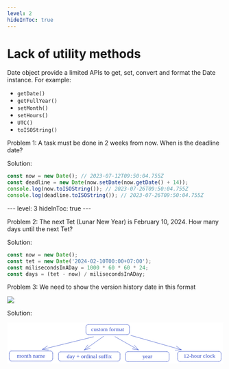 ```yaml
---
level: 2
hideInToc: true
---
```


# Lack of utility methods

Date object provide a limited APIs to get, set, convert and format the Date instance. For example:
- `getDate()`
- `getFullYear()`
- `setMonth()`
- `setHours()`
- `UTC()`
- `toISOString()`

<v-click>

Problem 1: A task must be done in 2 weeks from now. When is the deadline date?
</v-click>

<v-click>

Solution:
```js
const now = new Date(); // 2023-07-12T09:50:04.755Z
const deadline = new Date(now.setDate(now.getDate() + 14));
console.log(now.toISOString()); // 2023-07-26T09:50:04.755Z
console.log(deadline.toISOString()); // 2023-07-26T09:50:04.755Z
```
</v-click>
---
level: 3
hideInToc: true
---

Problem 2: The next Tet (Lunar New Year) is February 10, 2024. How many days until the next Tet?
<v-click>

Solution:
```js
const now = new Date();
const tet = new Date('2024-02-10T00:00+07:00');
const milisecondsInADay = 1000 * 60 * 60 * 24;
const days = (tet - now) / milisecondsInADay;
```

</v-click>

<v-click>

Problem 3: We need to show the version history date in this format
<div class="flex justify-center">
  <img src="/dbdiagram-version-history.png" class="h-20"/>
</div>
</v-click>

<v-click>

Solution:
<div class="flex justify-center">
  <svg version="1.1" xmlns="http://www.w3.org/2000/svg" viewBox="0 0 1062.9218532894329 201.77984777865277" width="531.4609266447164" height="100.88992388932638">
  <!-- svg-source:excalidraw -->
  
  <defs>
    <style class="style-fonts">
      @font-face {
        font-family: "Virgil";
        src: url("https://excalidraw.com/Virgil.woff2");
      }
      @font-face {
        font-family: "Cascadia";
        src: url("https://excalidraw.com/Cascadia.woff2");
      }
    </style>
    
  </defs>
  <rect x="0" y="0" width="1062.9218532894329" height="201.77984777865277" fill="#ffffff"></rect><g stroke-linecap="round" transform="translate(387.65474191497015 10) rotate(0 107 24.5)"><path d="M12.25 0 M12.25 0 C64.3 0, 116.35 0, 201.75 0 M12.25 0 C82.99 0, 153.73 0, 201.75 0 M201.75 0 C209.92 0, 214 4.08, 214 12.25 M201.75 0 C209.92 0, 214 4.08, 214 12.25 M214 12.25 C214 20.91, 214 29.56, 214 36.75 M214 12.25 C214 17.55, 214 22.86, 214 36.75 M214 36.75 C214 44.92, 209.92 49, 201.75 49 M214 36.75 C214 44.92, 209.92 49, 201.75 49 M201.75 49 C129.5 49, 57.26 49, 12.25 49 M201.75 49 C155.91 49, 110.07 49, 12.25 49 M12.25 49 C4.08 49, 0 44.92, 0 36.75 M12.25 49 C4.08 49, 0 44.92, 0 36.75 M0 36.75 C0 31.57, 0 26.38, 0 12.25 M0 36.75 C0 30.73, 0 24.72, 0 12.25 M0 12.25 C0 4.08, 4.08 0, 12.25 0 M0 12.25 C0 4.08, 4.08 0, 12.25 0" stroke="#364fc7" stroke-width="1" fill="none"></path></g><g transform="translate(393.854777010185 17) rotate(0 100.79996490478516 17.5)"><text x="100.79996490478516" y="0" font-family="Virgil, Segoe UI Emoji" font-size="28px" fill="#364fc7" text-anchor="middle" style="white-space: pre;" direction="ltr" dominant-baseline="text-before-edge">custom format</text></g><g stroke-linecap="round" transform="translate(10 139.61471317370524) rotate(0 107 24.5)"><path d="M12.25 0 M12.25 0 C85.1 0, 157.96 0, 201.75 0 M12.25 0 C59.39 0, 106.53 0, 201.75 0 M201.75 0 C209.92 0, 214 4.08, 214 12.25 M201.75 0 C209.92 0, 214 4.08, 214 12.25 M214 12.25 C214 21.57, 214 30.88, 214 36.75 M214 12.25 C214 19.05, 214 25.85, 214 36.75 M214 36.75 C214 44.92, 209.92 49, 201.75 49 M214 36.75 C214 44.92, 209.92 49, 201.75 49 M201.75 49 C160.34 49, 118.92 49, 12.25 49 M201.75 49 C158.32 49, 114.89 49, 12.25 49 M12.25 49 C4.08 49, 0 44.92, 0 36.75 M12.25 49 C4.08 49, 0 44.92, 0 36.75 M0 36.75 C0 29.69, 0 22.62, 0 12.25 M0 36.75 C0 29.87, 0 23, 0 12.25 M0 12.25 C0 4.08, 4.08 0, 12.25 0 M0 12.25 C0 4.08, 4.08 0, 12.25 0" stroke="#364fc7" stroke-width="1" fill="none"></path></g><g transform="translate(39.622032165527344 146.61471317370524) rotate(0 77.37796783447266 17.5)"><text x="77.37796783447266" y="0" font-family="Virgil, Segoe UI Emoji" font-size="28px" fill="#364fc7" text-anchor="middle" style="white-space: pre;" direction="ltr" dominant-baseline="text-before-edge">month name</text></g><g stroke-linecap="round" transform="translate(582.8712678278389 142.77984777865277) rotate(0 107 24.5)"><path d="M12.25 0 M12.25 0 C84.17 0, 156.08 0, 201.75 0 M12.25 0 C82.66 0, 153.08 0, 201.75 0 M201.75 0 C209.92 0, 214 4.08, 214 12.25 M201.75 0 C209.92 0, 214 4.08, 214 12.25 M214 12.25 C214 17.95, 214 23.65, 214 36.75 M214 12.25 C214 19.78, 214 27.31, 214 36.75 M214 36.75 C214 44.92, 209.92 49, 201.75 49 M214 36.75 C214 44.92, 209.92 49, 201.75 49 M201.75 49 C132.11 49, 62.47 49, 12.25 49 M201.75 49 C132.25 49, 62.75 49, 12.25 49 M12.25 49 C4.08 49, 0 44.92, 0 36.75 M12.25 49 C4.08 49, 0 44.92, 0 36.75 M0 36.75 C0 27.67, 0 18.58, 0 12.25 M0 36.75 C0 27.76, 0 18.77, 0 12.25 M0 12.25 C0 4.08, 4.08 0, 12.25 0 M0 12.25 C0 4.08, 4.08 0, 12.25 0" stroke="#364fc7" stroke-width="1" fill="none"></path></g><g transform="translate(660.2892823542061 149.77984777865277) rotate(0 29.581985473632812 17.5)"><text x="29.581985473632812" y="0" font-family="Virgil, Segoe UI Emoji" font-size="28px" fill="#364fc7" text-anchor="middle" style="white-space: pre;" direction="ltr" dominant-baseline="text-before-edge">year</text></g><g stroke-linecap="round" transform="translate(838.9218532894329 141.54983498384172) rotate(0 107 24.5)"><path d="M12.25 0 M12.25 0 C79.08 0, 145.91 0, 201.75 0 M12.25 0 C56.8 0, 101.35 0, 201.75 0 M201.75 0 C209.92 0, 214 4.08, 214 12.25 M201.75 0 C209.92 0, 214 4.08, 214 12.25 M214 12.25 C214 21.38, 214 30.51, 214 36.75 M214 12.25 C214 17.28, 214 22.32, 214 36.75 M214 36.75 C214 44.92, 209.92 49, 201.75 49 M214 36.75 C214 44.92, 209.92 49, 201.75 49 M201.75 49 C157.52 49, 113.28 49, 12.25 49 M201.75 49 C159.39 49, 117.04 49, 12.25 49 M12.25 49 C4.08 49, 0 44.92, 0 36.75 M12.25 49 C4.08 49, 0 44.92, 0 36.75 M0 36.75 C0 29.56, 0 22.38, 0 12.25 M0 36.75 C0 27.34, 0 17.92, 0 12.25 M0 12.25 C0 4.08, 4.08 0, 12.25 0 M0 12.25 C0 4.08, 4.08 0, 12.25 0" stroke="#364fc7" stroke-width="1" fill="none"></path></g><g transform="translate(858.4498913143352 148.54983498384172) rotate(0 87.47196197509766 17.5)"><text x="87.47196197509766" y="0" font-family="Virgil, Segoe UI Emoji" font-size="28px" fill="#364fc7" text-anchor="middle" style="white-space: pre;" direction="ltr" dominant-baseline="text-before-edge">12-hour clock</text></g><g stroke-linecap="round" transform="translate(252.28034194509019 143.77126876176044) rotate(0 151.5 22.5)"><path d="M11.25 0 M11.25 0 C96.78 0, 182.31 0, 291.75 0 M11.25 0 C116.84 0, 222.44 0, 291.75 0 M291.75 0 C299.25 0, 303 3.75, 303 11.25 M291.75 0 C299.25 0, 303 3.75, 303 11.25 M303 11.25 C303 19.98, 303 28.7, 303 33.75 M303 11.25 C303 16.06, 303 20.86, 303 33.75 M303 33.75 C303 41.25, 299.25 45, 291.75 45 M303 33.75 C303 41.25, 299.25 45, 291.75 45 M291.75 45 C199.35 45, 106.94 45, 11.25 45 M291.75 45 C209.26 45, 126.77 45, 11.25 45 M11.25 45 C3.75 45, 0 41.25, 0 33.75 M11.25 45 C3.75 45, 0 41.25, 0 33.75 M0 33.75 C0 28.6, 0 23.46, 0 11.25 M0 33.75 C0 27.37, 0 20.99, 0 11.25 M0 11.25 C0 3.75, 3.75 0, 11.25 0 M0 11.25 C0 3.75, 3.75 0, 11.25 0" stroke="#364fc7" stroke-width="1" fill="none"></path></g><g transform="translate(265.69840224782456 148.77126876176044) rotate(0 138.08193969726562 17.5)"><text x="138.08193969726562" y="0" font-family="Virgil, Segoe UI Emoji" font-size="28px" fill="#364fc7" text-anchor="middle" style="white-space: pre;" direction="ltr" dominant-baseline="text-before-edge">day + ordinal suffix</text></g><g stroke-linecap="round"><g transform="translate(424.5794267836254 69.92385997427391) rotate(0 -125.6731232967054 30.834563202678964)"><path d="M0 0 C-41.89 10.28, -209.46 51.39, -251.35 61.67 M0 0 C-41.89 10.28, -209.46 51.39, -251.35 61.67" stroke="#364fc7" stroke-width="1" fill="none"></path></g><g transform="translate(424.5794267836254 69.92385997427391) rotate(0 -125.6731232967054 30.834563202678964)"><path d="M-226.41 44.99 C-233.94 50.02, -241.46 55.05, -251.35 61.67 M-226.41 44.99 C-235.13 50.82, -243.84 56.65, -251.35 61.67" stroke="#364fc7" stroke-width="1" fill="none"></path></g><g transform="translate(424.5794267836254 69.92385997427391) rotate(0 -125.6731232967054 30.834563202678964)"><path d="M-221.52 64.92 C-230.52 63.94, -239.52 62.96, -251.35 61.67 M-221.52 64.92 C-231.95 63.78, -242.37 62.65, -251.35 61.67" stroke="#364fc7" stroke-width="1" fill="none"></path></g></g><mask></mask><g stroke-linecap="round"><g transform="translate(474.3235610494803 67.36992297171128) rotate(0 -47.503355466294124 33.69689152487172)"><path d="M0 0 C-15.83 11.23, -79.17 56.16, -95.01 67.39 M0 0 C-15.83 11.23, -79.17 56.16, -95.01 67.39" stroke="#364fc7" stroke-width="1" fill="none"></path></g><g transform="translate(474.3235610494803 67.36992297171128) rotate(0 -47.503355466294124 33.69689152487172)"><path d="M-77.95 42.71 C-82.8 49.72, -87.64 56.74, -95.01 67.39 M-77.95 42.71 C-82.72 49.61, -87.48 56.51, -95.01 67.39" stroke="#364fc7" stroke-width="1" fill="none"></path></g><g transform="translate(474.3235610494803 67.36992297171128) rotate(0 -47.503355466294124 33.69689152487172)"><path d="M-66.08 59.45 C-74.29 61.71, -82.51 63.96, -95.01 67.39 M-66.08 59.45 C-74.16 61.67, -82.25 63.89, -95.01 67.39" stroke="#364fc7" stroke-width="1" fill="none"></path></g></g><mask></mask><g stroke-linecap="round"><g transform="translate(530.5558386621024 69.0786393204744) rotate(0 57.59662464037228 32.59353591464105)"><path d="M0 0 C19.2 10.86, 95.99 54.32, 115.19 65.19 M0 0 C19.2 10.86, 95.99 54.32, 115.19 65.19" stroke="#364fc7" stroke-width="1" fill="none"></path></g><g transform="translate(530.5558386621024 69.0786393204744) rotate(0 57.59662464037228 32.59353591464105)"><path d="M85.61 60.23 C94.39 61.7, 103.18 63.18, 115.19 65.19 M85.61 60.23 C94.52 61.73, 103.44 63.22, 115.19 65.19" stroke="#364fc7" stroke-width="1" fill="none"></path></g><g transform="translate(530.5558386621024 69.0786393204744) rotate(0 57.59662464037228 32.59353591464105)"><path d="M95.71 42.37 C101.5 49.15, 107.28 55.92, 115.19 65.19 M95.71 42.37 C101.58 49.25, 107.46 56.13, 115.19 65.19" stroke="#364fc7" stroke-width="1" fill="none"></path></g></g><mask></mask><g stroke-linecap="round"><g transform="translate(608.4158429652225 63.01384955924732) rotate(0 124.1112535415059 35.17362352646478)"><path d="M0 0 C41.37 11.72, 206.85 58.62, 248.22 70.35 M0 0 C41.37 11.72, 206.85 58.62, 248.22 70.35" stroke="#364fc7" stroke-width="1" fill="none"></path></g><g transform="translate(608.4158429652225 63.01384955924732) rotate(0 124.1112535415059 35.17362352646478)"><path d="M218.3 72.53 C226.34 71.95, 234.38 71.36, 248.22 70.35 M218.3 72.53 C224.95 72.05, 231.59 71.56, 248.22 70.35" stroke="#364fc7" stroke-width="1" fill="none"></path></g><g transform="translate(608.4158429652225 63.01384955924732) rotate(0 124.1112535415059 35.17362352646478)"><path d="M223.9 52.79 C230.43 57.51, 236.97 62.22, 248.22 70.35 M223.9 52.79 C229.3 56.69, 234.7 60.59, 248.22 70.35" stroke="#364fc7" stroke-width="1" fill="none"></path></g></g><mask></mask></svg>
</div>

</v-click>

